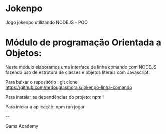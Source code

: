# Jokenpo
Jogo jokenpo utilizando NODEJS - POO

# Módulo de programação Orientada a Objetos:
Neste módulo elaboramos uma interface de linha comando com NODEJS fazendo uso de estrutura de classes e objetos literais com Javascript.

Para baixar o repositório : git clone https://github.com/mrdouglasmorais/jokenpo-linha-comando

Para instalar as dependências do projeto: npm i

Para iniciar a aplicação: npm run jogar

--

Gama Academy
